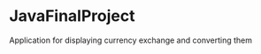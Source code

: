 JavaFinalProject
================

Application for displaying currency exchange and converting them
